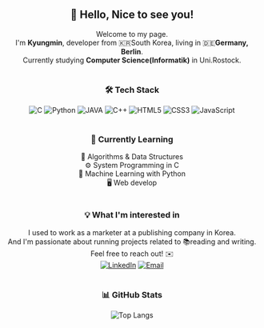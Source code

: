<div align="center">

## 👋 Hello, Nice to see you!

Welcome to my page.<br>
I'm **Kyungmin**, developer from 🇰🇷South Korea, living in 🇩🇪**Germany, Berlin**.<br>
Currently studying **Computer Science(Informatik)** in Uni.Rostock.<br><br>


### 🛠️ Tech Stack 
<img src="https://img.shields.io/badge/C-00599C?style=for-the-badge&logo=c&logoColor=white" alt="C">
<img src="https://img.shields.io/badge/Python-FFD43B?style=for-the-badge&logo=python&logoColor=blue" alt="Python">
<img src="https://img.shields.io/badge/Java-007396.svg?&style=for-the-badge&logo=Java&logoColor=white" alt="JAVA">
<img src="https://img.shields.io/badge/C++-00599C?style=for-the-badge&logo=c%2B%2B&logoColor=white" alt="C++">
<img src="https://img.shields.io/badge/HTML5-E34F26?style=for-the-badge&logo=html5&logoColor=white" alt="HTML5">
<img src="https://img.shields.io/badge/CSS3-1572B6?style=for-the-badge&logo=css3&logoColor=white" alt="CSS3">
<img src="https://img.shields.io/badge/JavaScript-F7DF1E?style=for-the-badge&logo=javascript&logoColor=black" alt="JavaScript">
<br><br>

### 🌱 Currently Learning 
🧩 Algorithms & Data Structures<br>
⚙️ System Programming in C <br>
🤖 Machine Learning with Python<br>
🖥️ Web develop
<br><br>
### 💡 What I'm interested in 
I used to work as a marketer at a publishing company in Korea.<br>
And I'm passionate about running projects related to 📚reading and writing.<br> 
Feel free to reach out! ✉️<br>
[![LinkedIn](https://img.shields.io/badge/LinkedIn-0A66C2?style=for-the-badge&logo=linkedin&logoColor=white)](https://www.linkedin.com/in/kyungmin-kim-42a90b351) 
[![Email](https://img.shields.io/badge/Email-D14836?style=for-the-badge&logo=gmail&logoColor=white)](mailto:rudals5320@gmail.com) 
<br><br>

### 📊 GitHub Stats
![Top Langs](https://github-readme-stats.vercel.app/api/top-langs/?username=mojo532&layout=donut&theme=catppuccin_latte)








<!---
mojo532/mojo532 is a ✨ special ✨ repository because its `README.md` (this file) appears on your GitHub profile.
You can click the Preview link to take a look at your changes.
--->
